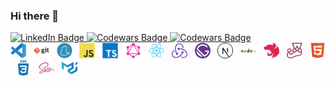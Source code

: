 ### Hi there 👋

<div id="badges">
  <a href="https://www.linkedin.com/in/mitkoarsov/L">
    <img src="https://img.shields.io/badge/LinkedIn-blue?style=for-the-badge&logo=linkedin&logoColor=white" alt="LinkedIn Badge"/>
  </a>
  <a href="https://www.codewars.com/users/mitkoarsov">
    <img src="https://img.shields.io/badge/YouTube-red?style=for-the-badge&logo=youtube&logoColor=white" alt="Codewars Badge"/>
  </a>
  <a href="https://www.codewars.com/users/mitkoarsov">
    <img src="https://img.shields.io/badge/Codewars-red?style=for-the-badge&logo=codewars&logoColor=white" alt="Codewars Badge"/>
  </a>
</div>

<div>
   <img src="https://github.com/devicons/devicon/blob/master/icons/vscode/vscode-original.svg" title="VS Code" alt="VS Code" width="25" height="25"/>
   &nbsp;
   <img src="https://github.com/devicons/devicon/blob/master/icons/git/git-original-wordmark.svg" title="Git" **alt="Git" width="25" height="25"/>
   &nbsp;
   <img src="https://github.com/devicons/devicon/blob/master/icons/yarn/yarn-original.svg" title="Yarn" **alt="Yarn" width="25" height="25"/>
   &nbsp;
   
   <img src="https://github.com/devicons/devicon/blob/master/icons/javascript/javascript-original.svg" title="JavaScript" alt="JavaScript" width="25" height="25"/>
   &nbsp;
   <img src="https://github.com/devicons/devicon/blob/master/icons/typescript/typescript-original.svg" title="TypeScript" alt="TypeScript" width="25" height="25"/>
   &nbsp;
   <img src="https://github.com/devicons/devicon/blob/master/icons/graphql/graphql-plain.svg" title="GraphQL" alt="GraphQL" width="25" height="25"/>
   &nbsp;
   
   <img src="https://github.com/devicons/devicon/blob/master/icons/react/react-original.svg" title="React" alt="React" width="25" height="25"/>
   &nbsp;
   <img src="https://github.com/devicons/devicon/blob/master/icons/redux/redux-original.svg" title="Redux" alt="Redux " width="25" height="25"/>
   &nbsp;
   <img src="https://github.com/devicons/devicon/blob/master/icons/gatsby/gatsby-original.svg" title="Gatsby"  alt="Gatsby" width="25" height="25"/>
   &nbsp;
   <img src="https://github.com/devicons/devicon/blob/master/icons/nextjs/nextjs-line.svg" title="Next"  alt="Next" width="25" height="25"/>
   &nbsp;
   
   <img src="https://github.com/devicons/devicon/blob/master/icons/nodejs/nodejs-original-wordmark.svg" title="Node" alt="Node" width="25" height="25"/>
   &nbsp;
   <img src="https://github.com/devicons/devicon/blob/master/icons/nestjs/nestjs-plain.svg" title="Nest" alt="Nest" width="25" height="25"/>
   &nbsp;
   
   <img src="https://github.com/devicons/devicon/blob/master/icons/jest/jest-plain.svg" title="Jest"  alt="Jest" width="25" height="25"/>
   &nbsp;

   <img src="https://github.com/devicons/devicon/blob/master/icons/html5/html5-original.svg" title="HTML5" alt="HTML" width="25" height="25"/>
   &nbsp;
   <img src="https://github.com/devicons/devicon/blob/master/icons/css3/css3-plain-wordmark.svg"  title="CSS3" alt="CSS" width="25" height="25"/>
   &nbsp;
   <img src="https://github.com/devicons/devicon/blob/master/icons/sass/sass-original.svg"  title="SASS" alt="SASS" width="25" height="25"/>
   &nbsp;
   <img src="https://github.com/devicons/devicon/blob/master/icons/materialui/materialui-original.svg" title="Material UI" alt="Material UI" width="25" height="25"/>
   &nbsp;
</div>


